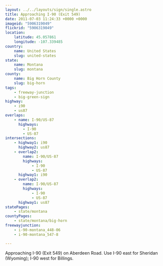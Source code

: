 ```yaml
---
layout: ../../layouts/sign/single.astro
title: Approaching I-90 (Exit 549)
date: 2011-07-03 11:24:33 +0000 +0000
imageid: "5906319049"
flickrid: "5906319049"
location:
    latitude: 45.057861
    longitude: -107.339485
country:
    name: United States
    slug: united-states
state:
    name: Montana
    slug: montana
county:
    name: Big Horn County
    slug: big-horn
tags:
    - freeway-junction
    - big-green-sign
highway:
    - i90
    - us87
overlaps:
    - name: I-90/US-87
      highways:
        - I-90
        - US-87
intersections:
    - highway1: i90
      highway2: us87
    - overlap2:
        name: I-90/US-87
        highways:
            - I-90
            - US-87
      highway1: i90
    - overlap2:
        name: I-90/US-87
        highways:
            - I-90
            - US-87
      highway1: us87
statePages:
    - state/montana
countyPages:
    - state/montana/big-horn
freewayjunction:
    - i-90-montana_448-06
    - i-90-montana_547-8

---
```

Approaching I-90 (Exit 549) on Aberdeen Road.  Use I-90 east for Sheridan (Wyoming); I-90 west for Billings.